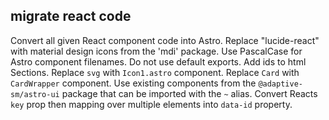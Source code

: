 ## migrate react code

Convert all given React component code into Astro.
Replace "lucide-react" with material design icons from the 'mdi' package.
Use PascalCase for Astro component filenames.
Do not use default exports.
Add ids to html Sections.
Replace `svg` with `Icon1.astro` component.
Replace `Card` with `CardWrapper` component.
Use existing components from the `@adaptive-sm/astro-ui` package that can be imported with the `~` alias.
Convert Reacts `key` prop then mapping over multiple elements into `data-id` property.
